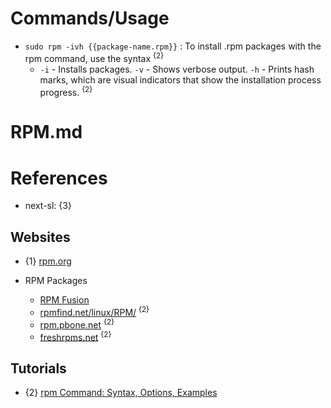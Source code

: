 # Commands/Usage

* `sudo rpm -ivh {{package-name.rpm}}` : To install .rpm packages with the rpm command, use the syntax <sup>{2}</sup>
  * `-i` - Installs packages. `-v` - Shows verbose output. `-h` - Prints hash marks, which are visual indicators that show the installation process progress. <sup>{2}</sup>

# RPM.md

# References

* next-sl: {3}

## Websites

* {1} [rpm.org](https://rpm.org/)

* RPM Packages
  * [RPM Fusion](https://rpmfusion.org/)
  * [rpmfind.net/linux/RPM/](https://rpmfind.net/linux/RPM/) <sup>{2}</sup>
  * [rpm.pbone.net](https://rpm.pbone.net/) <sup>{2}</sup>
  * [freshrpms.net](https://freshrpms.net/) <sup>{2}</sup>

## Tutorials

* {2} [rpm Command: Syntax, Options, Examples](https://phoenixnap.com/kb/rpm-command-in-linux)
